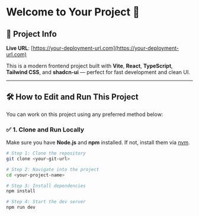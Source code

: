 # Welcome to Your Project 🚀

## 📌 Project Info

**Live URL**: [https://your-deployment-url.com](https://your-deployment-url.com)

This is a modern frontend project built with **Vite**, **React**, **TypeScript**, **Tailwind CSS**, and **shadcn-ui** — perfect for fast development and clean UI.

---

## 🛠 How to Edit and Run This Project

You can work on this project using any preferred method below:

### ✅ 1. Clone and Run Locally

Make sure you have **Node.js** and **npm** installed. If not, install them via [nvm](https://github.com/nvm-sh/nvm#installing-and-updating).

```bash
# Step 1: Clone the repository
git clone <your-git-url>

# Step 2: Navigate into the project
cd <your-project-name>

# Step 3: Install dependencies
npm install

# Step 4: Start the dev server
npm run dev
```
